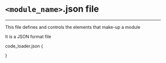 # `<module_name>`.json file
---
This file defines and controls the elements that make-up a module

It is a JSON format file

  code_loader.json
  {
    
    
  
  }
